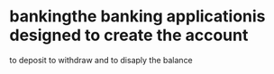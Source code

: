 # bankingthe banking applicationis designed to create the account 
to deposit 
to withdraw
and to disaply the balance 
